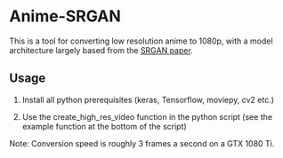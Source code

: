 # Anime-SRGAN

This is a tool for converting low resolution anime to 1080p, with a model architecture largely based from the [SRGAN paper](https://arxiv.org/pdf/1609.04802.pdf).

## Usage

1. Install all python prerequisites (keras, Tensorflow, moviepy, cv2 etc.)

2. Use the create\_high\_res\_video function in the python script (see the example function at the bottom of the script)

Note: Conversion speed is roughly 3 frames a second on a GTX 1080 Ti. 
